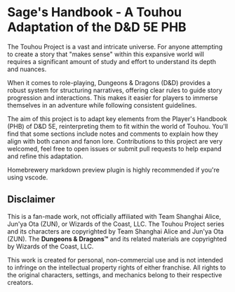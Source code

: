 # Sage's Handbook - A Touhou Adaptation of the D&D 5E PHB

The Touhou Project is a vast and intricate universe. For anyone attempting to create a story that "makes sense" within this expansive world will requires a significant amount of study and effort to understand its depth and nuances.

When it comes to role-playing, Dungeons & Dragons (D&D) provides a robust system for structuring narratives, offering clear rules to guide story progression and interactions. This makes it easier for players to immerse themselves in an adventure while following consistent guidelines.

The aim of this project is to adapt key elements from the Player's Handbook (PHB) of D&D 5E, reinterpreting them to fit within the world of Touhou. You'll find that some sections include notes and comments to explain how they align with both canon and fanon lore. Contributions to this project are very welcomed, feel free to open issues or submit pull requests to help expand and refine this adaptation.

Homebrewery markdown preview plugin is highly recommended if you're using vscode.

## Disclaimer

This is a fan-made work, not officially affiliated with Team Shanghai Alice, Jun'ya Ota (ZUN), or Wizards of the Coast, LLC. The Touhou Project series and its characters are copyrighted by Team Shanghai Alice and Jun'ya Ota (ZUN). The **Dungeons & Dragons&trade;** and its related materials are copyrighted by Wizards of the Coast, LLC.

This work is created for personal, non-commercial use and is not intended to infringe on the intellectual property rights of either franchise. All rights to the original characters, settings, and mechanics belong to their respective creators.
